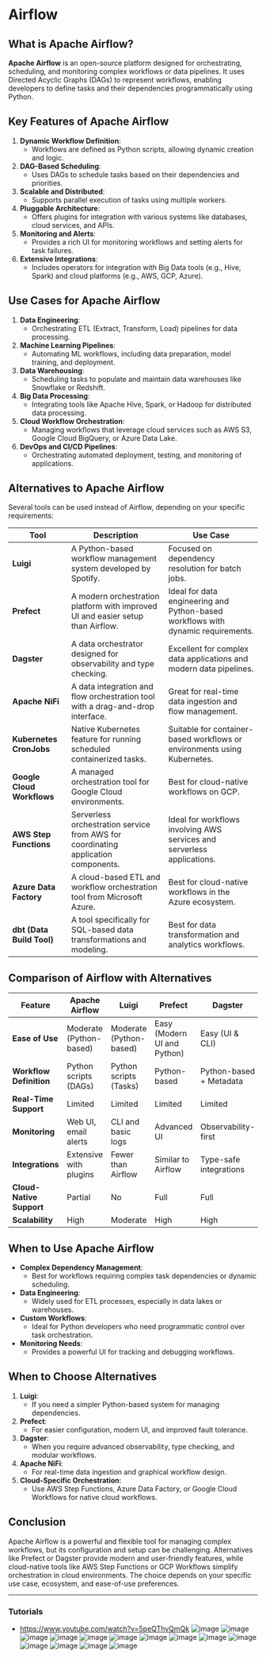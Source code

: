 # Airflow

## **What is Apache Airflow?**

**Apache Airflow** is an open-source platform designed for orchestrating, scheduling, and monitoring complex workflows or data pipelines. It uses Directed Acyclic Graphs (DAGs) to represent workflows, enabling developers to define tasks and their dependencies programmatically using Python.


## **Key Features of Apache Airflow**
1. **Dynamic Workflow Definition**:
   - Workflows are defined as Python scripts, allowing dynamic creation and logic.
2. **DAG-Based Scheduling**:
   - Uses DAGs to schedule tasks based on their dependencies and priorities.
3. **Scalable and Distributed**:
   - Supports parallel execution of tasks using multiple workers.
4. **Pluggable Architecture**:
   - Offers plugins for integration with various systems like databases, cloud services, and APIs.
5. **Monitoring and Alerts**:
   - Provides a rich UI for monitoring workflows and setting alerts for task failures.
6. **Extensive Integrations**:
   - Includes operators for integration with Big Data tools (e.g., Hive, Spark) and cloud platforms (e.g., AWS, GCP, Azure).



## **Use Cases for Apache Airflow**
1. **Data Engineering**:
   - Orchestrating ETL (Extract, Transform, Load) pipelines for data processing.
2. **Machine Learning Pipelines**:
   - Automating ML workflows, including data preparation, model training, and deployment.
3. **Data Warehousing**:
   - Scheduling tasks to populate and maintain data warehouses like Snowflake or Redshift.
4. **Big Data Processing**:
   - Integrating tools like Apache Hive, Spark, or Hadoop for distributed data processing.
5. **Cloud Workflow Orchestration**:
   - Managing workflows that leverage cloud services such as AWS S3, Google Cloud BigQuery, or Azure Data Lake.
6. **DevOps and CI/CD Pipelines**:
   - Orchestrating automated deployment, testing, and monitoring of applications.



## **Alternatives to Apache Airflow**
Several tools can be used instead of Airflow, depending on your specific requirements:

| **Tool**             | **Description**                                                                                 | **Use Case**                                                                                     |
|-----------------------|-------------------------------------------------------------------------------------------------|-------------------------------------------------------------------------------------------------|
| **Luigi**            | A Python-based workflow management system developed by Spotify.                                 | Focused on dependency resolution for batch jobs.                                                |
| **Prefect**          | A modern orchestration platform with improved UI and easier setup than Airflow.                 | Ideal for data engineering and Python-based workflows with dynamic requirements.                |
| **Dagster**          | A data orchestrator designed for observability and type checking.                               | Excellent for complex data applications and modern data pipelines.                              |
| **Apache NiFi**      | A data integration and flow orchestration tool with a drag-and-drop interface.                  | Great for real-time data ingestion and flow management.                                         |
| **Kubernetes CronJobs** | Native Kubernetes feature for running scheduled containerized tasks.                          | Suitable for container-based workflows or environments using Kubernetes.                        |
| **Google Cloud Workflows** | A managed orchestration tool for Google Cloud environments.                                 | Best for cloud-native workflows on GCP.                                                        |
| **AWS Step Functions** | Serverless orchestration service from AWS for coordinating application components.             | Ideal for workflows involving AWS services and serverless applications.                        |
| **Azure Data Factory** | A cloud-based ETL and workflow orchestration tool from Microsoft Azure.                       | Best for cloud-native workflows in the Azure ecosystem.                                        |
| **dbt (Data Build Tool)** | A tool specifically for SQL-based data transformations and modeling.                        | Best for data transformation and analytics workflows.                                           |



## **Comparison of Airflow with Alternatives**

| **Feature**              | **Apache Airflow**              | **Luigi**                   | **Prefect**               | **Dagster**              | **NiFi**                     |
|--------------------------|----------------------------------|-----------------------------|---------------------------|--------------------------|------------------------------|
| **Ease of Use**          | Moderate (Python-based)         | Moderate (Python-based)     | Easy (Modern UI and Python) | Easy (UI & CLI)        | Easy (Drag-and-drop UI)      |
| **Workflow Definition**  | Python scripts (DAGs)           | Python scripts (Tasks)      | Python-based              | Python-based + Metadata  | UI-based or configuration    |
| **Real-Time Support**    | Limited                         | Limited                     | Limited                   | Limited                  | Strong                       |
| **Monitoring**           | Web UI, email alerts            | CLI and basic logs          | Advanced UI               | Observability-first      | Extensive real-time monitoring |
| **Integrations**         | Extensive with plugins          | Fewer than Airflow          | Similar to Airflow        | Type-safe integrations   | Focus on data systems        |
| **Cloud-Native Support** | Partial                         | No                          | Full                      | Full                     | Limited                      |
| **Scalability**          | High                            | Moderate                    | High                      | High                     | High                         |



## **When to Use Apache Airflow**
- **Complex Dependency Management**:
   - Best for workflows requiring complex task dependencies or dynamic scheduling.
- **Data Engineering**:
   - Widely used for ETL processes, especially in data lakes or warehouses.
- **Custom Workflows**:
   - Ideal for Python developers who need programmatic control over task orchestration.
- **Monitoring Needs**:
   - Provides a powerful UI for tracking and debugging workflows.



## **When to Choose Alternatives**
1. **Luigi**:
   - If you need a simpler Python-based system for managing dependencies.
2. **Prefect**:
   - For easier configuration, modern UI, and improved fault tolerance.
3. **Dagster**:
   - When you require advanced observability, type checking, and modular workflows.
4. **Apache NiFi**:
   - For real-time data ingestion and graphical workflow design.
5. **Cloud-Specific Orchestration**:
   - Use AWS Step Functions, Azure Data Factory, or Google Cloud Workflows for native cloud workflows.


## **Conclusion**
Apache Airflow is a powerful and flexible tool for managing complex workflows, but its configuration and setup can be challenging. Alternatives like Prefect or Dagster provide modern and user-friendly features, while cloud-native tools like AWS Step Functions or GCP Workflows simplify orchestration in cloud environments. The choice depends on your specific use case, ecosystem, and ease-of-use preferences.

---

### Tutorials
- https://www.youtube.com/watch?v=5peQThvQmQk
![image](https://github.com/user-attachments/assets/ea89722e-5f0b-4916-9a36-8745de59b488)
![image](https://github.com/user-attachments/assets/c04b848a-482e-4533-ac8c-20b789bbea15)
![image](https://github.com/user-attachments/assets/d7aec122-5879-4a18-a71b-f46c576bbb27)
![image](https://github.com/user-attachments/assets/15e59188-5825-4d2e-9986-4657f8f54de8)
![image](https://github.com/user-attachments/assets/89a0fc0c-731a-4b52-974d-112cdcf2e65f)
![image](https://github.com/user-attachments/assets/11375961-04ae-4ce0-aae2-09351e9351fe)
![image](https://github.com/user-attachments/assets/f61be7e8-10e9-4ae8-ab87-02a22cbab93e)
![image](https://github.com/user-attachments/assets/42b5dd1c-42f1-4630-b03b-d44b0bb89f5b)
![image](https://github.com/user-attachments/assets/68f2d504-91aa-4e57-9004-2cfbc8feab7f)
![image](https://github.com/user-attachments/assets/8fe35f97-4cc9-4c19-b3e9-2ef1fa64e906)
![image](https://github.com/user-attachments/assets/6bff58d0-5f12-453e-b414-4713c734f769)
![image](https://github.com/user-attachments/assets/9dec44f8-12e7-41ee-8edf-ef115fa5ab68)
![image](https://github.com/user-attachments/assets/d043a384-2f0d-452e-86d8-6c2b07cd925c)
![image](https://github.com/user-attachments/assets/45dca4cc-eb92-48c1-91e6-d390ce1e521b)


















  
